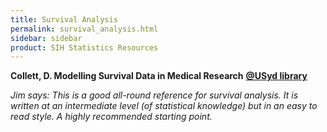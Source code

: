 ```yaml
---
title: Survival Analysis
permalink: survival_analysis.html
sidebar: sidebar
product: SIH Statistics Resources
---
```


**Collett, D. Modelling Survival Data in Medical Research** [**@USyd library**](https://sydney.primo.exlibrisgroup.com/discovery/fulldisplay?docid=cdi_askewsholts_vlebooks_9781498731690&context=PC&vid=61USYD_INST:sydney&lang=en&search_scope=MyInst_and_CI&adaptor=Primo%20Central&tab=Everything&query=any,contains,Modelling%20survival%20data%20in%20medical%20research)

*Jim says: This is a good all-round reference for survival analysis. It is written at an intermediate level (of statistical knowledge) but in an easy to read style. A highly recommended starting point.*
